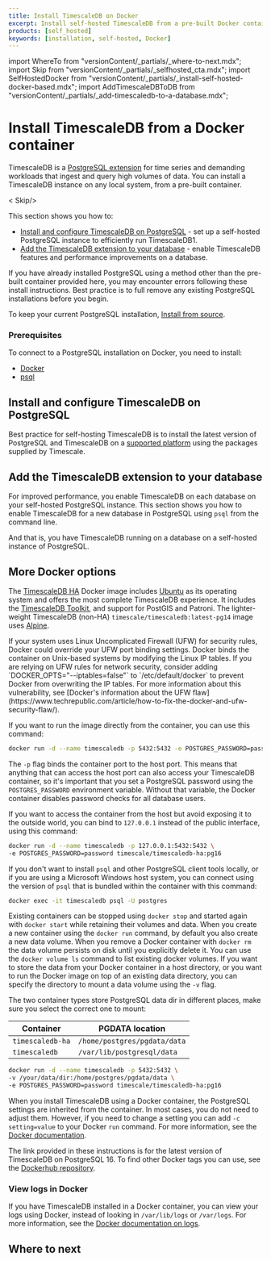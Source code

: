 ```yaml
---
title: Install TimescaleDB on Docker
excerpt: Install self-hosted TimescaleDB from a pre-built Docker container
products: [self_hosted]
keywords: [installation, self-hosted, Docker]
---
```


import WhereTo from "versionContent/_partials/_where-to-next.mdx";
import Skip from "versionContent/_partials/_selfhosted_cta.mdx";
import SelfHostedDocker from "versionContent/_partials/_install-self-hosted-docker-based.mdx";
import AddTimescaleDBToDB from "versionContent/_partials/_add-timescaledb-to-a-database.mdx";

# Install TimescaleDB from a Docker container

TimescaleDB is a [PostgreSQL extension](https://www.postgresql.org/docs/current/external-extensions.html) for
time series and demanding workloads that ingest and query high volumes of data. You can install a TimescaleDB 
instance on any local system, from a pre-built container. 

< Skip/>

This section shows you how to:

* [Install and configure TimescaleDB on PostgreSQL](#install-and-configure-timescaledb-on-postgresql) - set up
  a self-hosted PostgreSQL instance to efficiently run TimescaleDB1.
* [Add the TimescaleDB extension to your database](#add-the-timescaledb-extension-to-your-database) - enable TimescaleDB features and
  performance improvements on a database.

<Highlight type="warning">

If you have already installed PostgreSQL using a method other than the pre-built
container provided here, you may encounter errors
following these install instructions. Best practice is to full remove any existing PostgreSQL
installations before you begin.

To keep your current PostgreSQL installation, [Install from source][install-from-source].
</Highlight>

### Prerequisites

To connect to a PostgreSQL installation on Docker, you need to install:

- [Docker][docker-install]
- [psql][install-psql]


## Install and configure TimescaleDB on PostgreSQL

Best practice for self-hosting TimescaleDB is to install the latest version of PostgreSQL and
TimescaleDB on a [supported platform](#supported-platforms) using the packages supplied by Timescale.

<SelfHostedDocker />


## Add the TimescaleDB extension to your database

For improved performance, you enable TimescaleDB on each database on your self-hosted PostgreSQL instance.
This section shows you how to enable TimescaleDB for a new database in PostgreSQL using `psql` from the command line.


<AddTimescaleDBToDB />

And that is, you have TimescaleDB running on a database on a self-hosted instance of PostgreSQL.

## More Docker options

The [TimescaleDB HA](https://hub.docker.com/r/timescale/timescaledb-ha) Docker image 
includes [Ubuntu][ubuntu] as its operating system and offers the most complete TimescaleDB 
experience. It includes the [TimescaleDB Toolkit](https://github.com/timescale/timescaledb-toolkit),
and support for PostGIS and Patroni.  The lighter-weight TimescaleDB 
(non-HA) `timescale/timescaledb:latest-pg14` image uses [Alpine][alpine]. 

<Highlight type="warning">
If your system uses Linux Uncomplicated Firewall (UFW) for security rules, Docker could override your 
UFW port binding settings. Docker binds the container on Unix-based systems by modifying the Linux IP tables. 
If you are relying on UFW rules for network security, consider adding `DOCKER_OPTS="--iptables=false"`
to `/etc/default/docker` to prevent Docker from overwriting the IP tables. For more information about this 
vulnerability, see
[Docker's information about the UFW flaw](https://www.techrepublic.com/article/how-to-fix-the-docker-and-ufw-security-flaw/).
</Highlight>

If you want to run the image directly from the container, you can use this
command:

```bash
docker run -d --name timescaledb -p 5432:5432 -e POSTGRES_PASSWORD=password timescale/timescaledb-ha:pg16
```

The `-p` flag binds the container port to the host port. This means that
anything that can access the host port can also access your TimescaleDB container,
so it's important that you set a PostgreSQL password using the
`POSTGRES_PASSWORD` environment variable. Without that variable, the Docker
container disables password checks for all database users.

If you want to access the container from the host but avoid exposing it to the
outside world, you can bind to `127.0.0.1` instead of the public interface,
using this command:

```bash
docker run -d --name timescaledb -p 127.0.0.1:5432:5432 \
-e POSTGRES_PASSWORD=password timescale/timescaledb-ha:pg16
```

If you don't want to install `psql` and other PostgreSQL client tools locally,
or if you are using a Microsoft Windows host system, you can connect using the
version of `psql` that is bundled within the container with this command:

```bash
docker exec -it timescaledb psql -U postgres
```

Existing containers can be stopped using `docker stop` and started again with
`docker start` while retaining their volumes and data. When you create a new
container using the `docker run` command, by default you also create a new data
volume. When you remove a Docker container with `docker rm` the data volume
persists on disk until you explicitly delete it. You can use the `docker volume
ls` command to list existing docker volumes. If you want to store the data from
your Docker container in a host directory, or you want to run the Docker image
on top of an existing data directory, you can specify the directory to mount a
data volume using the `-v` flag.

<Highlight type="warning">
The two container types store PostgreSQL data dir in different places,
make sure you select the correct one to mount:

<!-- vale Vale.Terms = NO -->
|Container|PGDATA location|
|-|-|
`timescaledb-ha`|`/home/postgres/pgdata/data`
`timescaledb`| `/var/lib/postgresql/data`
<!-- vale Vale.Terms = YES -->
</Highlight>

```bash
docker run -d --name timescaledb -p 5432:5432 \
-v /your/data/dir:/home/postgres/pgdata/data \
-e POSTGRES_PASSWORD=password timescale/timescaledb-ha:pg16
```

When you install TimescaleDB using a Docker container, the PostgreSQL settings
are inherited from the container. In most cases, you do not need to adjust them.
However, if you need to change a setting you can add `-c setting=value` to your
Docker `run` command. For more information, see the
[Docker documentation][docker-postgres].

The link provided in these instructions is for the latest version of TimescaleDB
on PostgreSQL 16. To find other Docker tags you can use, see the
[Dockerhub repository][dockerhub].


### View logs in Docker

If you have TimescaleDB installed in a Docker container, you can view your logs
using Docker, instead of looking in `/var/lib/logs` or `/var/logs`. For more
information, see the [Docker documentation on logs][docker-logs].

## Where to next

<WhereTo />

[alpine]: https://alpinelinux.org/
[config]: /self-hosted/:currentVersion:/configuration/
[docker-install]: https://docs.docker.com/get-docker/
[docker-postgres]: https://hub.docker.com/_/postgres
[dockerhub]: https://hub.docker.com/r/timescale/timescaledb/tags?page=1&ordering=last_updated
[install-psql]: /use-timescale/:currentVersion:/integrations/query-admin/about-psql/
[ubuntu]: https://ubuntu.com
[docker-logs]: https://docs.docker.com/config/containers/logging/
[install-from-source]: /self-hosted/:currentVersion:/install/installation-source/